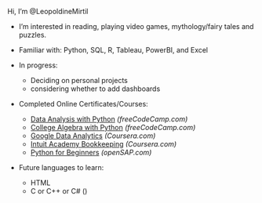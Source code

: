 Hi, I’m @LeopoldineMirtil

- I’m interested in reading, playing video games, mythology/fairy tales and puzzles.

- Familiar with: Python, SQL, R, Tableau, PowerBI, and Excel 

- In progress:
    - Deciding on personal projects
    - considering whether to add dashboards

- Completed Online Certificates/Courses:
    - [Data Analysis with Python](https://www.freecodecamp.org/certification/Beata_Goblin/data-analysis-with-python-v7) *(freeCodeCamp.com)*
    - [College Algebra with Python](https://www.freecodecamp.org/certification/Beata_Goblin/college-algebra-with-python-v8) *(freeCodeCamp.com)*
    - [Google Data Analytics](https://www.coursera.org/account/accomplishments/professional-cert/KET3RPGEDZA6) *(Coursera.com)*
    - [Intuit Academy Bookkeeping](https://www.coursera.org/account/accomplishments/professional-cert/5PUURHB88BLP) *(Coursera.com)*
    - [Python for Beginners](https://open.sap.com/verify/xofih-hylot-mobeg-kaset-vedyd) *(openSAP.com)*
          




- Future languages to learn:
   - HTML
   - C or C++ or C# ()


<!---
LeopoldineMirtil/LeopoldineMirtil is a ✨ special ✨ repository because its `README.md` (this file) appears on your GitHub profile.
You can click the Preview link to take a look at your changes.
--->
